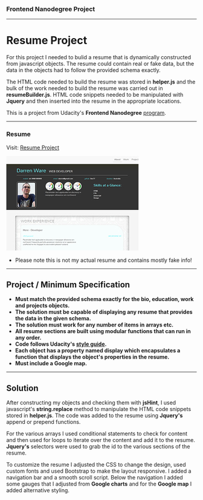 ### Frontend Nanodegree Project
___

# Resume Project

For this project I needed to bulid a resume that is dynamically constructed from javascript objects. The resume could contain real or fake data, but the data in the objects had to follow the provided schema exactly.

The HTML code needed to build the resume was stored in **helper.js** and the bulk of the work needed to build the resume was carried out in **resumeBuilder.js**. HTML code snippets needed to be manipulated with **Jquery** and then inserted into the resume in the appropriate locations.

This is a project from Udacity's **Frontend Nanodegree** [program](https://www.udacity.com/course/front-end-web-developer-nanodegree--nd001).
___

### Resume

Visit: [Resume Project](http://www.it48.xyz/resume)

![Resume project screen shot](images/resume.jpg)

- Please note this is not my actual resume and contains mostly fake info!
___


## Project / Minimum Specification
- **Must match the provided schema exactly for the bio, education, work and projects objects.**
- **The solution must be capable of displaying any resume that provides the data in the given schema.**
- **The solution must work for any number of items in arrays etc.**
- **All resume sections are built using modular functions that can run in any order.**
- **Code follows Udacity's [style guide](http://udacity.github.io/frontend-nanodegree-styleguide/).**
- **Each object has a property named display which encapsulates a function that displays the object's properties in the resume.**
- **Must include a Google map.**
___


## Solution

After constructing my objects and checking them with **jsHint**, I used javascript's **string.replace** method to manipulate the HTML code snippets stored in **helper.js**. The code was added to the resume using **Jquery's** append or prepend functions.

For the various arrays I used conditional statements to check for content and then used for loops to iterate over the content and add it to the resume. **Jquery's** selectors were used to grab the id to the various sections of the resume.

To customize the resume I adjusted the CSS to change the design, used custom fonts and used Bootstrap to make the layout responsive. I added a navigation bar and a smooth scroll script. Below the navigation I added some gauges that I adjusted from **Google charts** and for the **Google map** I added alternative styling.